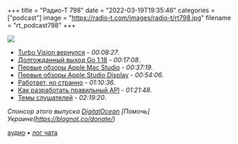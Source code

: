 +++
title = "Радио-Т 798"
date = "2022-03-19T19:35:46"
categories = ["podcast"]
image = "https://radio-t.com/images/radio-t/rt798.jpg"
filename = "rt_podcast798"
+++

![](https://radio-t.com/images/radio-t/rt798.jpg)

- [Turbo Vision вернулся](https://github.com/magiblot/tvision) - *00:08:27*.
- [Долгожданный выход Go 1.18](https://go.dev/blog/go1.18) - *00:17:08*.
- [Первые обзоры Apple Mac Studio](https://www.theverge.com/22981815/apple-mac-studio-m1-ultra-max-review) - *00:37:19*.
- [Первые обзоры Apple Studio Display](https://www.theverge.com/22981744/apple-studio-display-5k-monitor-webcam-speakers-review) - *00:54:06*.
- [Работает, но странно](https://500ish.com/it-really-just-works-d359cfcdffe6?gi=61783d4acbec) - *01:10:36*.
- [Как разработать правильный API](https://r.bluethl.net/how-to-design-better-apis) - *01:21:48*.
- [Темы слушателей](https://radio-t.com/p/2022/03/15/prep-798/) - *02:19:20*.


*Спонсор этого выпуска [DigitalOcean](https://do.co/radiot)*
*[Помочь] Украине(https://blognot.co/donate/)*

[аудио](https://cdn.radio-t.com/rt_podcast798.mp3) • [лог чата](https://chat.radio-t.com/logs/radio-t-798.html)
<audio src="https://cdn.radio-t.com/rt_podcast798.mp3" preload="none"></audio>
